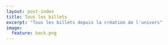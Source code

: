 ```yaml
---
layout: post-index
title: Tous les billets
excerpt: "Tous les billets depuis la création de l'univers"
image:
  feature: back.png
---
```

